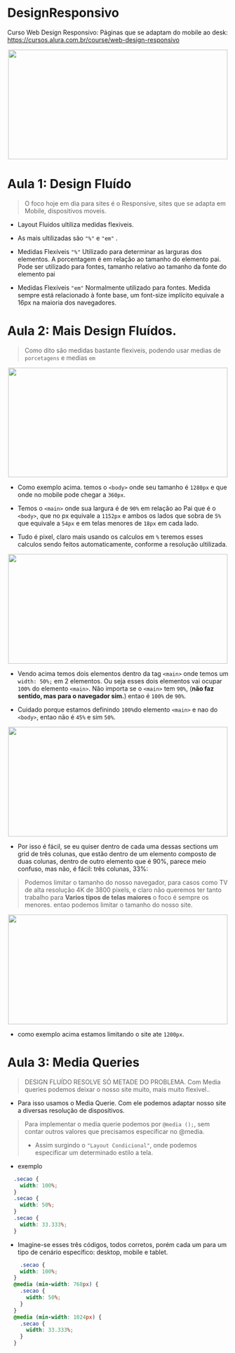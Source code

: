 # DesignResponsivo
Curso Web Design Responsivo: Páginas que se adaptam do mobile ao desk: https://cursos.alura.com.br/course/web-design-responsivo


<p align="center">
  <img src="https://cdn-images-1.medium.com/max/1734/1*qF8LfAwUhl57g9T0BVvVdg.jpeg" width="500px" height="250px">
</p>

# Aula 1: Design Fluído

> O foco hoje em dia para sites é o Responsive, sites que se adapta em Mobile, dispositivos moveis.

- Layout Fluidos ultiliza medidas flexiveis.
- As mais ultilizadas são ```"%"``` e ```"em"``` .
 
- Medidas Flexíveis ```"%"``` Utilizado para determinar as larguras dos elementos. A porcentagem é em relação ao tamanho do elemento pai. Pode ser utilizado para fontes, tamanho relativo ao tamanho da fonte do elemento pai

- Medidas Flexíveis ```"em"``` Normalmente utilizado para fontes. Medida sempre está relacionado à fonte base, um font-size implícito equivale a 16px na maioria dos navegadores.

# Aula 2: Mais Design Fluídos.

> Como dito são medidas bastante flexiveis, podendo usar medias de ```porcetagens``` e medias ```em```

<p align="center">
  <img src="https://s3.amazonaws.com/caelum-online-public/responsivo/aula-2/image8.jpg" width="500px" height="250px">
</p>

- Como exemplo acima. temos o ```<body>``` onde seu tamanho é ```1280px``` e que onde no mobile pode chegar a ```360px```.
- Temos o ```<main>``` onde sua largura é de ```90%``` em relação ao Pai que é o ```<body>```, que no px equivale a ```1152px``` e ambos os lados que sobra de ```5%``` que equivale a ```54px``` e em telas menores de ```18px``` em cada lado.

- Tudo é pixel, claro mais usando os calculos em ```%``` teremos esses calculos sendo feitos automaticamente, conforme a resolução ultilizada.

<p align="center">
  <img src="https://s3.amazonaws.com/caelum-online-public/responsivo/aula-2/image9.jpg" width="500px" height="250px">
</p>

- Vendo acima temos dois elementos dentro da tag ```<main>``` onde temos um ```width: 50%;``` em 2 elementos. Ou seja esses dois elementos vai ocupar ```100%``` do elemento ```<main>```. Não importa se o ```<main>``` tem ```90%```, (**não faz sentido, mas para o navegador sim.**) entao é ```100%``` de ```90%```.

- Cuidado porque estamos definindo ```100%```do elemento ```<main>``` e nao do ```<body>```, entao não é ```45%``` e sim ```50%```.

<p align="center">
  <img src="https://s3.amazonaws.com/caelum-online-public/responsivo/aula-2/image10.jpg" width="500px" height="250px">
</p>

- Por isso é fácil, se eu quiser dentro de cada uma dessas sections um grid de três colunas, que estão dentro de um elemento composto de duas colunas, dentro de outro elemento que é 90%, parece meio confuso, mas não, é fácil: três colunas, 33%:

> Podemos limitar o tamanho do nosso navegador, para casos como TV de alta resolução 4K de 3800 pixels, e claro não queremos ter tanto trabalho para **Varios tipos de telas maiores** o foco é sempre os menores. entao podemos limitar o tamanho do nosso site.


<p align="center">
  <img src="https://s3.amazonaws.com/caelum-online-public/responsivo/aula-2/image24.jpg" width="500px" height="250px">
</p>

- como exemplo acima estamos limitando o site ate ```1200px```.

# Aula 3: Media Queries

> DESIGN FLUÍDO RESOLVE SÓ METADE DO PROBLEMA. Com Media queries podemos deixar o nosso site muito, mais muito flexivel..

- Para isso usamos o Media Querie. Com ele podemos adaptar nosso site a diversas resolução de dispositivos.

> Para implementar o media querie podemos por ```@media ();```, sem contar outros valores que precisamos especificar no @media.
> - Assim surgindo o ```"Layout Condicional"```, onde podemos especificar um determinado estilo a tela.

- exemplo 

```css
  .secao {
    width: 100%;
  }
  .secao {
    width: 50%;
  }
  .secao {
    width: 33.333%;
  }
```

 - Imagine-se esses três códigos, todos corretos, porém cada um para um tipo de cenário específico: desktop, mobile e tablet.

```css
    .secao {
    width: 100%;
  }
  @media (min-width: 768px) {
    .secao {
      width: 50%;
    }
  }
  @media (min-width: 1024px) {
    .secao {
      width: 33.333%;
    }
  }
``` 